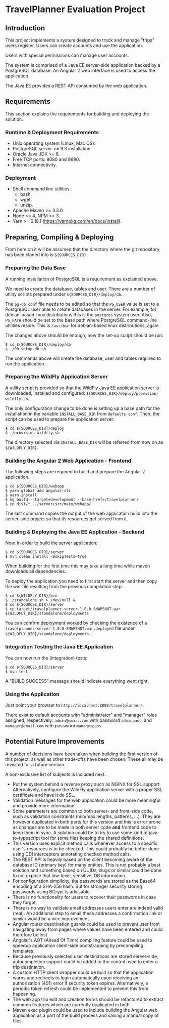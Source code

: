 # TravelPlanner Evaluation Project

## Introduction

This project implements a system designed to track and manage "trips"
users register. Users can create accounts and use the application.

Users with special permissions can manage user accounts.

The system is comprised of a Java EE server-side application backed by
a PostgreSQL database. An Angular 2 web interface is used to access
the application.

The Java EE provides a REST API consumed by the web application.

## Requirements

This section explains the requirements for building and deploying the
solution.

### Runtime & Deployment Requirements

- Unix operating system (Linux, Mac OS).
- PostgreSQL server >= 9.3 installation.
- Oracle Java JDK >= 8.
- Free TCP ports: 8080 and 9990.
- Internet connectivity.

### Deployment

- Shell command line utilities:
  - bash.
  - wget.
  - unzip.
- Apache Maven >= 3.3.0.
- Node >= 4, NPM >= 3.
- Yarn >= 0.18.1 (https://yarnpkg.com/en/docs/install).

## Preparing, Compiling & Deploying

From here on it will be assumed that the directory where the git
repository has been cloned into is `${SOURCES_DIR}`.

### Preparing the Data Base

A running installation of PostgreSQL is a requirement as explained
above.

We need to create the database, tables and user. There are a number of
utility scripts prepared under `${SOURCES_DIR}/deploy/db`.

The `pg-db.conf` file needs to be edited so that the `PG_USER` value
is set to a PostgreSQL user able to create databases in the
server. For example, for debian-based linux distributions this is the
`postgres` system user. Also, `PG_PATH` should be set to the base path
where PostgreSQL command-line utilities reside. This is `/usr/bin` for
debian-based linux distributions, again.

The changes above should be enough, now the set-up script should be
run:

    $ cd ${SOURCES_DIR}/deploy/db
	$ ./00_setup-db.sh

The commands above will create the database, user and tables required
to run the application.

### Preparing the WildFly Application Server

A utility script is provided so that the WildFly Java EE application
server is downloaded, installed and configured:
`${SOURCES_DIR}/deploy/provision-wildfly.sh`. 

The only configuration change to be done is setting up a base path for
the installation in the variable `INSTALL_BASE_DIR` from
`defaults.conf`. Then, the script can be used to prepare the
application server:

    $ cd ${SOURCES_DIR}/deploy
    $ ./provision-wildfly.sh

The directory selected via `INSTALL_BASE_DIR` will be referred from
now on as `${WILDFLY_DIR}`.

### Building the Angular 2 Web Application - Frontend

The following steps are required to build and prepare the Angular 2
application.

	$ cd ${SOURCES_DIR}/webapp
	$ yarn global add angular-cli
	$ yarn install
    $ ng build --target=development --base-href=/travelplanner/
	$ cp dist/* ../server/src/main/webapp/

The last command copies the output of the web application build into
the server-side project so that its resources get served from it.

### Building & Deploying the Java EE Application - Backend

Now, in order to build the server application:

    $ cd ${SOURCES_DIR}/server
	$ mvn clean install -DskipTests=true

When building for the first time this may take a long time while maven
downloads all dependencies.

To deploy the application you need to first start the server and then
copy the war file resulting from the previous compilation step:

	$ cd ${WILDFLY_DIR}/bin
	$ ./standalone.sh > /dev/null &
	$ cd ${SOURCES_DIR}/server
	$ cp target/travelplanner-server-1.0.0-SNAPSHOT.war ${WILDFLY_DIR}/standalone/deployments

You can confirm deployment worked by checking the existence of a
`travelplanner-server-1.0.0-SNAPSHOT.war.deployed` file under
`${WILDFLY_DIR}/standalone/deployments`.

### Integration Testing the Java EE Application

You can now run the (integration) tests:

    $ cd ${SOURCES_DIR}/server
    $ mvn test

A "BUILD SUCCESS" message should indicate everything went right.

### Using the Application

Just point your browser to
`http://localhost:8080/travelplanner/`.

There exist to default accounts with "administrator" and "manager"
roles assigned, respectively: `admin@email.com` with password
`adminpass`, and `manager@email.com` with password `managerpass`.

## Potential Future Improvements

A number of decisions have been taken when building the first version
of this project, as well as other trade-offs have been chosen. These
all may be revisited for a future version.

A non-exclusive list of subjects is included next.

- Put the system behind a reverse proxy such as NGINX for SSL
  support. Alternatively, configure the WildFly application server
  with a proper SSL certificate and have it do SSL.
- Validation messages for the web application could be more meaningful
  and provide more information.
- Some parameters are common to both server- and front-side code, such
  as validation constraints (min/max lengths, patterns, ...). They are
  however duplicated in both parts for this version and this is error
  prone as changes are to be made in both server code **and** frontend
  code to keep them in sync. A solution could be to try to use some
  kind of java-to-typescript tool for some files keeping the shared
  definitions.
- This version uses explicit method calls whenever access to a
  specific user's resources is to be checked. This could probably be
  better done using CDI interceptors annotating checked method calls.
- The REST API is heavily based on the client becoming aware of the
  database ID (primary key) for many entities. This is not probably a
  best solution and something based on UUIDs, slugs or similar could
  be done to not expose that low-level, sensitive, DB information.
- For configuration simplicity, the passwords are stored as the Base64
  encoding of a SHA-256 hash. But for stronger security storing
  passwords using BCrypt is advisable.
- There is no functionality for users to recover their passwords in
  case they forgot.
- There is no way to validate email addresses users enter are indeed
  valid (real). An additional step to email these addresses a
  confirmation link or similar would be a nice improvement.
- Angular router deactivation guards could be used to prevent user
  from navigating away from pages where values have been entered and
  could therefore be lost.
- Angular's AOT (Ahead Of Time) compiling feature could be used to
  speedup application client-side bootstrapping by precompiling
  templates.
- Because previously selected user destinations are stored
  server-side, autocompletion support could be added to the control
  used to enter a trip destination.
- A custom HTTP client wrapper could be built so that the application
  warns and redirects to login automatically upon receiving an
  authorization (401) error if security token expires. Alternatively,
  a periodic token refresh could be implemented to prevent this from
  happening.
- The web app trip edit and creation forms should be refactored to
  extract common features which are currently duplicated in both.
- Maven exec plugin could be used to include building the Angular web
  application as a part of the build process and saving a manual copy
  of files.

